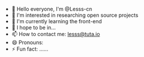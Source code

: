 - 👋 Hello everyone, I'm @Lesss-cn
- 👀 I'm interested in researching open source projects
- 🌱 I'm currently learning the front-end
- 💞️ I hope to be in...
- 📫 How to contact me: lesss@tuta.io
- 😄 Pronouns:
- ⚡ Fun fact: ......
